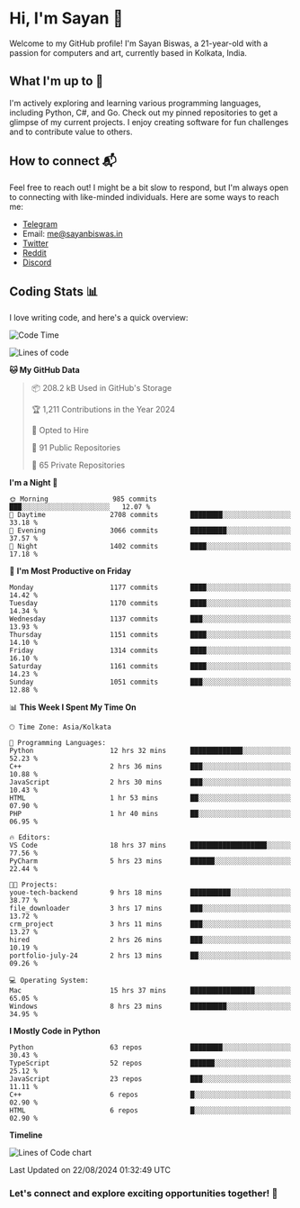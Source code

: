 # Hi, I'm Sayan 👋

Welcome to my GitHub profile! I'm Sayan Biswas, a 21-year-old with a passion for computers and art, currently based in Kolkata, India.

## What I'm up to 🚀

I'm actively exploring and learning various programming languages, including Python, C#, and Go. Check out my pinned repositories to get a glimpse of my current projects. I enjoy creating software for fun challenges and to contribute value to others.

## How to connect 📬

Feel free to reach out! I might be a bit slow to respond, but I'm always open to connecting with like-minded individuals. Here are some ways to reach me:

- [Telegram](https://t.me/dank_as_fuck)
- Email: [me@sayanbiswas.in](mailto:me@sayanbiswas.in)
- [Twitter](https://twitter.com/TheDankDel)
- [Reddit](https://www.reddit.com/user/dank_as_fuck_/)
- [Discord](https://discordapp.com/users/506536929152466945)

## Coding Stats 📊

I love writing code, and here's a quick overview:

<!--START_SECTION:waka-->
![Code Time](http://img.shields.io/badge/Code%20Time-1%2C679%20hrs%2030%20mins-blue)

![Lines of code](https://img.shields.io/badge/From%20Hello%20World%20I%27ve%20Written-5.9%20million%20lines%20of%20code-blue)

**🐱 My GitHub Data** 

> 📦 208.2 kB Used in GitHub's Storage 
 > 
> 🏆 1,211 Contributions in the Year 2024
 > 
> 💼 Opted to Hire
 > 
> 📜 91 Public Repositories 
 > 
> 🔑 65 Private Repositories 
 > 
**I'm a Night 🦉** 

```text
🌞 Morning                985 commits         ███░░░░░░░░░░░░░░░░░░░░░░   12.07 % 
🌆 Daytime                2708 commits        ████████░░░░░░░░░░░░░░░░░   33.18 % 
🌃 Evening                3066 commits        █████████░░░░░░░░░░░░░░░░   37.57 % 
🌙 Night                  1402 commits        ████░░░░░░░░░░░░░░░░░░░░░   17.18 % 
```
📅 **I'm Most Productive on Friday** 

```text
Monday                   1177 commits        ████░░░░░░░░░░░░░░░░░░░░░   14.42 % 
Tuesday                  1170 commits        ████░░░░░░░░░░░░░░░░░░░░░   14.34 % 
Wednesday                1137 commits        ███░░░░░░░░░░░░░░░░░░░░░░   13.93 % 
Thursday                 1151 commits        ████░░░░░░░░░░░░░░░░░░░░░   14.10 % 
Friday                   1314 commits        ████░░░░░░░░░░░░░░░░░░░░░   16.10 % 
Saturday                 1161 commits        ████░░░░░░░░░░░░░░░░░░░░░   14.23 % 
Sunday                   1051 commits        ███░░░░░░░░░░░░░░░░░░░░░░   12.88 % 
```


📊 **This Week I Spent My Time On** 

```text
🕑︎ Time Zone: Asia/Kolkata

💬 Programming Languages: 
Python                   12 hrs 32 mins      █████████████░░░░░░░░░░░░   52.23 % 
C++                      2 hrs 36 mins       ███░░░░░░░░░░░░░░░░░░░░░░   10.88 % 
JavaScript               2 hrs 30 mins       ███░░░░░░░░░░░░░░░░░░░░░░   10.43 % 
HTML                     1 hr 53 mins        ██░░░░░░░░░░░░░░░░░░░░░░░   07.90 % 
PHP                      1 hr 40 mins        ██░░░░░░░░░░░░░░░░░░░░░░░   06.95 % 

🔥 Editors: 
VS Code                  18 hrs 37 mins      ███████████████████░░░░░░   77.56 % 
PyCharm                  5 hrs 23 mins       ██████░░░░░░░░░░░░░░░░░░░   22.44 % 

🐱‍💻 Projects: 
youe-tech-backend        9 hrs 18 mins       ██████████░░░░░░░░░░░░░░░   38.77 % 
file_downloader          3 hrs 17 mins       ███░░░░░░░░░░░░░░░░░░░░░░   13.72 % 
crm_project              3 hrs 11 mins       ███░░░░░░░░░░░░░░░░░░░░░░   13.27 % 
hired                    2 hrs 26 mins       ███░░░░░░░░░░░░░░░░░░░░░░   10.19 % 
portfolio-july-24        2 hrs 13 mins       ██░░░░░░░░░░░░░░░░░░░░░░░   09.26 % 

💻 Operating System: 
Mac                      15 hrs 37 mins      ████████████████░░░░░░░░░   65.05 % 
Windows                  8 hrs 23 mins       █████████░░░░░░░░░░░░░░░░   34.95 % 
```

**I Mostly Code in Python** 

```text
Python                   63 repos            ████████░░░░░░░░░░░░░░░░░   30.43 % 
TypeScript               52 repos            ██████░░░░░░░░░░░░░░░░░░░   25.12 % 
JavaScript               23 repos            ███░░░░░░░░░░░░░░░░░░░░░░   11.11 % 
C++                      6 repos             █░░░░░░░░░░░░░░░░░░░░░░░░   02.90 % 
HTML                     6 repos             █░░░░░░░░░░░░░░░░░░░░░░░░   02.90 % 
```



**Timeline**

![Lines of Code chart](https://raw.githubusercontent.com/Dank-del/Dank-del/main/assets/bar_graph.png)


 Last Updated on 22/08/2024 01:32:49 UTC
<!--END_SECTION:waka-->

### Let's connect and explore exciting opportunities together! 🚀
